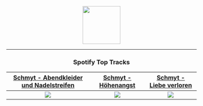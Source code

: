 <p align="center">
  <a href="https://www.tobiasmichael.de">
    <img src="https://tm-website-static.s3.eu-central-1.amazonaws.com/logo.png" width="100" height="100"/>
  </a>
</p>

---

<h3 align="center">Spotify Top Tracks</h3>

[Schmyt - Abendkleider und Nadelstreifen](https://open.spotify.com/track/5xMX2H3NpXB0Kv1nRTSB8O)|[Schmyt - Höhenangst](https://open.spotify.com/track/1esUHh1CO18DH1gZlrr4BO)|[Schmyt - Liebe verloren](https://open.spotify.com/track/4IcmRV1tKUJNtkidXQexPl)
:---:|:----:|:----:
<img src="https://i.scdn.co/image/ab67616d00001e02c118854626e22e4b56141b82"/>|<img src="https://i.scdn.co/image/ab67616d00001e02c118854626e22e4b56141b82"/>|<img src="https://i.scdn.co/image/ab67616d00001e02c118854626e22e4b56141b82"/>